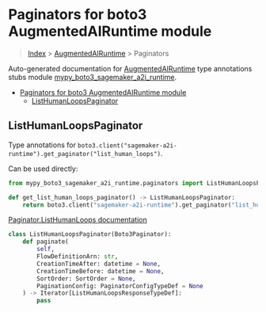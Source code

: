 # Paginators for boto3 AugmentedAIRuntime module

> [Index](../README.md) > [AugmentedAIRuntime](./README.md) > Paginators

Auto-generated documentation for [AugmentedAIRuntime](https://boto3.amazonaws.com/v1/documentation/api/latest/reference/services/sagemaker-a2i-runtime.html#AugmentedAIRuntime)
type annotations stubs module [mypy_boto3_sagemaker_a2i_runtime](https://pypi.org/project/mypy-boto3-sagemaker-a2i-runtime/).

- [Paginators for boto3 AugmentedAIRuntime module](#paginators-for-boto3-augmentedairuntime-module)
  - [ListHumanLoopsPaginator](#listhumanloopspaginator)

## ListHumanLoopsPaginator

Type annotations for `boto3.client("sagemaker-a2i-runtime").get_paginator("list_human_loops")`.

Can be used directly:

```python
from mypy_boto3_sagemaker_a2i_runtime.paginators import ListHumanLoopsPaginator

def get_list_human_loops_paginator() -> ListHumanLoopsPaginator:
    return boto3.client("sagemaker-a2i-runtime").get_paginator("list_human_loops")
```

[Paginator.ListHumanLoops documentation](https://boto3.amazonaws.com/v1/documentation/api/latest/reference/services/sagemaker-a2i-runtime.html#AugmentedAIRuntime.Paginator.ListHumanLoops)

```python
class ListHumanLoopsPaginator(Boto3Paginator):
    def paginate(
        self,
        FlowDefinitionArn: str,
        CreationTimeAfter: datetime = None,
        CreationTimeBefore: datetime = None,
        SortOrder: SortOrder = None,
        PaginationConfig: PaginatorConfigTypeDef = None
    ) -> Iterator[ListHumanLoopsResponseTypeDef]:
        pass
```